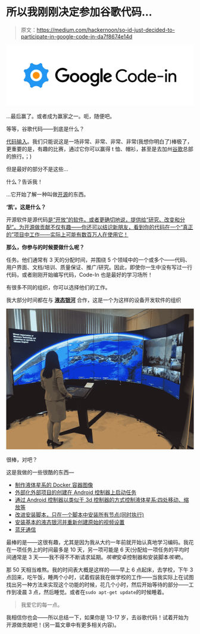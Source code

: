 # 所以我刚刚决定参加谷歌代码…

> 原文：<https://medium.com/hackernoon/so-id-just-decided-to-participate-in-google-code-in-da7f8674e14d>

![](img/4507cf08d702ebf1030adfab4c4c7cbb.png)

…最后赢了。或者成为赢家之一。呃，随便吧。

等等，谷歌代码——到底是什么？

[代码输入](https://codein.withgoogle.com)。我们只能说这是一场非常、非常、非常、非常(我想你明白了)棒极了，更重要的是，有趣的比赛，通过它你可以赢得 t 恤、帽衫，甚至是去加州[谷歌](https://hackernoon.com/tagged/google)总部的旅行。；)

但是最好的部分不是这些…

什么？告诉我！

…它开始了解一种叫做[开源](https://en.wikipedia.org/wiki/Open-source_software)的东西。

**‘凯’。这是什么？**

开源软件是源代码[是“开放”的软件。或者更确切地说，提供给“研究、改变和分配”。为开源做贡献不仅有趣——你还可以结识新朋友，看到你的代码在一个“真正的”项目中工作——实际上可能有数百万人在使用它！](https://hackernoon.com/tagged/code)

**那么，你参与的时候要做什么呢？**

任务。他们通常有 3 天的分配时间，并围绕 5 个领域中的一个或多个——代码、用户界面、文档/培训、质量保证、推广/研究。因此，即使你一生中没有写过一行代码，或者刚刚开始编写代码，Code-In 也是最好的学习场所！

有很多不同的组织，你可以选择他们的工作。

我大部分时间都在与 [**液态银河**](http://liquidgalaxy.org/) 合作，这是一个为这样的设备开发软件的组织

![](img/95bf760c09ac43b7c65473469dfeae9d.png)

很棒，对吧？

这是我做的一些很酷的东西—

*   [制作液体星系的 Docker 容器图像](https://codein.withgoogle.com/archive/2017/t/6031027761840128/)
*   [外部化外部项目的创建在 Android 控制器上启动任务](https://codein.withgoogle.com/archive/2017/t/6484885713715200/)
*   [通过 Android 控制器以类似于 3d 控制器的方式控制液体星系:四处移动、缩放等](https://codein.withgoogle.com/archive/2017/t/5998111132483584/)
*   [改进安装脚本，只在一个脚本中安装所有节点(同时执行)](https://codein.withgoogle.com/archive/2017/t/5358985806872576/)
*   [安装基本的液态银河并重新创建原始的视频设置](https://codein.withgoogle.com/archive/2017/t/5958831676850176/)
*   [蓝牙通信](https://codein.withgoogle.com/archive/2017/t/6211822531117056/)

最棒的是——这很有趣，尤其是因为我从大约一年前就开始认真地学习编码。我花在一项任务上的时间最多是 10 天，另一项可能是 6 天(分配给一项任务的平均时间通常是 3 天——我不得不不断请求延期。*咳嗽*安卓控制器和安装脚本*咳嗽*)。

那 50 天相当难熬。我的时间表大概是这样的——早上 6 点起床，去学校，下午 3 点回来，吃午饭，睡两个小时，试着假装我在做学校的工作——当我实际上在试图找出另一种方法来实现这个功能的时候，花几个小时，然后开始等待的部分——工作到凌晨 3 点，然后睡觉。或者在`sudo apt-get update`的时候睡着。

> 我爱它的每一点。

我相信你也会——所以总结一下，如果你是 13-17 岁，去谷歌代码！试着开始为开源做贡献吧！(另一篇文章中有更多相关内容)。